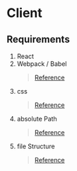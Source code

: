 # Client

## Requirements

1. React
2. Webpack / Babel
   > [Reference](https://www.valentinog.com/blog/babel/)
3. css
   > [Reference](https://webpack.js.org/loaders/sass-loader/)
4. absolute Path
   > [Reference](https://im-developer.tistory.com/186)
5. file Structure
   > [Reference](https://ui.toast.com/weekly-pick/ko_20200213/)
